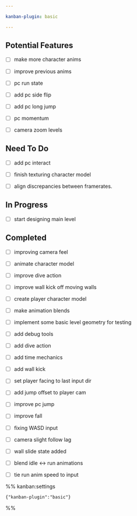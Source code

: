 ```yaml
---

kanban-plugin: basic

---
```


## Potential Features

- [ ] make more character anims
- [ ] improve previous anims
- [ ] pc run state
- [ ] add pc side flip
- [ ] add pc long jump
- [ ] pc momentum
- [ ] camera zoom levels


## Need To Do

- [ ] add pc interact
- [ ] finish texturing character model
- [ ] align discrepancies between framerates.


## In Progress

- [ ] start designing main level


## Completed

- [ ] improving camera feel
- [ ] animate character model
- [ ] improve dive action
- [ ] improve wall kick off moving walls
- [ ] create player character model
- [ ] make animation blends
- [ ] implement some basic level geometry for testing
- [ ] add debug tools
- [ ] add dive action
- [ ] add time mechanics
- [ ] add wall kick
- [ ] set player facing to last input dir
- [ ] add jump offset to player cam
- [ ] improve pc jump
- [ ] improve fall
- [ ] fixing WASD input
- [ ] camera slight follow lag
- [ ] wall slide state added
- [ ] blend idle <-> run animations
- [ ] tie run anim speed to input




%% kanban:settings
```
{"kanban-plugin":"basic"}
```
%%